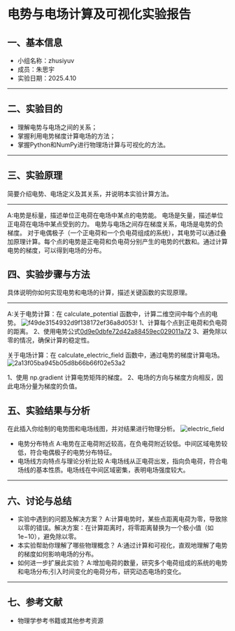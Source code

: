 # 电势与电场计算及可视化实验报告

## 一、基本信息

- 小组名称：zhusiyuv
- 成员：朱思宇
- 实验日期：2025.4.10


---

## 二、实验目的

- 理解电势与电场之间的关系；
- 掌握利用电势梯度计算电场的方法；
- 掌握Python和NumPy进行物理场计算与可视化的方法。

---

## 三、实验原理

简要介绍电势、电场定义及其关系，并说明本实验计算方法。

---
A:电势是标量，描述单位正电荷在电场中某点的电势能。
  电场是矢量，描述单位正电荷在电场中某点受到的力。
  电势与电场之间存在梯度关系，电场是电势的负梯度。
  对于电偶极子（一个正电荷和一个负电荷组成的系统），其电势可以通过叠加原理计算。每个点的电势是正电荷和负电荷分别产生的电势的代数和。通过计算电势的梯度，可以得到电场的分布。

## 四、实验步骤与方法

具体说明你如何实现电势和电场的计算，描述关键函数的实现原理。

---

A:关于电势计算：在 calculate_potential 函数中，计算二维空间中每个点的电势。
![f49de3154932d9f138172ef36a8d053](https://github.com/user-attachments/assets/f891abac-a719-4b96-9736-7c56446988d9)!
  1、计算每个点到正电荷和负电荷的距离。
  2、使用电势公式[0d9e0dbfe72d42a88459ec029011a72](https://github.com/user-attachments/assets/924f1091-507e-44ef-96fa-151de680918b)
  3、避免除以零的情况，确保计算的稳定性。

  关于电场计算：在 calculate_electric_field 函数中，通过电势的梯度计算电场。
  ![2a13f05ba945b05d8b66b66f02e53a2](https://github.com/user-attachments/assets/c75de68f-eea3-49ec-ac9e-2671db869d91)

  1、使用 np.gradient 计算电势矩阵的梯度。
  2、电场的方向与梯度方向相反，因此电场分量为梯度的负值。

## 五、实验结果与分析

在此插入你绘制的电势图和电场线图，并对结果进行物理分析。
![electric_field](https://github.com/user-attachments/assets/c96539c2-3fb7-4276-88e3-a09c40ef49ad)

- 电势分布特点
  A:电势在正电荷附近较高，在负电荷附近较低。中间区域电势较低，符合电偶极子的电势分布特征。
- 电场线方向特点与理论分析比较
  A:电场线从正电荷出发，指向负电荷，符合电场线的基本性质。电场线在中间区域密集，表明电场强度较大。

---

## 六、讨论与总结

- 实验中遇到的问题及解决方案？
  A:计算电势时，某些点距离电荷为零，导致除以零的错误。解决方案：在计算距离时，将零距离替换为一个极小值（如 1e−10），避免除以零。
- 本实验帮助你理解了哪些物理概念？
  A:通过计算和可视化，直观地理解了电势的梯度如何影响电场的分布。
- 如何进一步扩展此实验？
  A:增加电荷的数量，研究多个电荷组成的系统的电势和电场分布;引入时间变化的电荷分布，研究动态电场的变化。

---

## 七、参考文献

- 物理学参考书籍或其他参考资源

